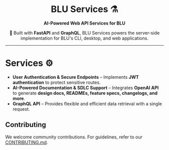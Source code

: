
<h1 align="center">BLU Services ⚗️</h1>

<p align="center">
  <b>AI-Powered Web API Services for BLU</b>
</p>

<p align="center">
  🚀 Built with <b>FastAPI</b> and <b>GraphQL</b>, BLU Services powers the server-side implementation for BLU's CLI, desktop, and web applications.
</p>

---

# Services ⚙️

- **User Authentication & Secure Endpoints** – Implements **JWT authentication** to protect sensitive routes.
- **AI-Powered Documentation & SDLC Support** – Integrates **OpenAI API** to generate **design docs, READMEs, feature specs, changelogs, and more**.
- **GraphQL API** – Provides flexible and efficient data retrieval with a single request.

## Contributing

We welcome community contributions. For guidelines, refer to our [CONTRIBUTING.md](/CONTRIBUTING.md).
